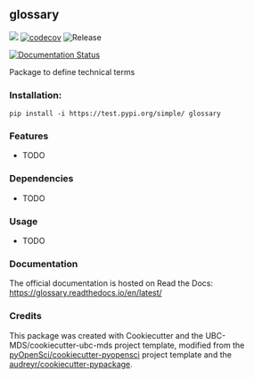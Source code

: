 ## glossary 

![](https://github.com/ian-flores/glossary/workflows/build/badge.svg) [![codecov](https://codecov.io/gh/ian-flores/glossary/branch/master/graph/badge.svg)](https://codecov.io/gh/ian-flores/glossary) ![Release](https://github.com/ian-flores/glossary/workflows/Release/badge.svg)

[![Documentation Status](https://readthedocs.org/projects/glossary/badge/?version=latest)](https://glossary.readthedocs.io/en/latest/?badge=latest)

Package to define technical terms

### Installation:

```
pip install -i https://test.pypi.org/simple/ glossary
```

### Features
- TODO

### Dependencies

- TODO

### Usage

- TODO

### Documentation
The official documentation is hosted on Read the Docs: <https://glossary.readthedocs.io/en/latest/>

### Credits
This package was created with Cookiecutter and the UBC-MDS/cookiecutter-ubc-mds project template, modified from the [pyOpenSci/cookiecutter-pyopensci](https://github.com/pyOpenSci/cookiecutter-pyopensci) project template and the [audreyr/cookiecutter-pypackage](https://github.com/audreyr/cookiecutter-pypackage).

